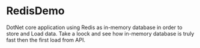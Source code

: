 # RedisDemo
DotNet core application using Redis as in-memory database in order to store and Load data.
Take a loock and see how in-memory database is truly fast then the first load from API.





